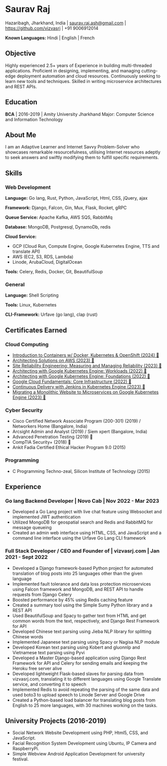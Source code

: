 # Saurav Raj

Hazaribagh, Jharkhand, India | saurav.raj.ash@gmail.com | https://github.com/vizvasrj | +91 9006912014

**Known Languages:** Hindi | English | French

## Objective

Highly experienced 2.5+ years of Experience in building multi-threaded applications. Proficient in designing, implementing, and managing cutting-edge deployment automation and cloud resources. Continuously seeking to learn new tools and techniques. Skilled in writing microservice architectures and REST APIs.

## Education

**BCA** | 2016-2019 | Amity University Jharkhand
Major: Computer Science and Information Technology

## About Me

I am an Adaptive Learner and Internet Savvy Problem-Solver who showcases remarkable resourcefulness, utilising Internet resources adeptly to seek answers and swiftly modifying them to fulfill specific requirements.

## Skills

### Web Development

**Language:** Go lang, Rust, Python, JavaScript, Html, CSS, jQuery, ajax

**Framework:** Django, Falcon, Gin, Mux, Flask, Rocket, gRPC

**Queue Service:** Apache Kafka, AWS SQS, RabbitMq

**Database:** MongoDB, Postgresql, DynamoDb, redis

**Cloud Service:** 
* GCP (Cloud Run, Compute Engine, Google Kubernetes Engine, TTS and translate API)
* AWS (EC2, S3, RDS, Lambda)
* Linode, ArubaCloud, DigitalOcean

**Tools:** Celery, Redis, Docker, Git, BeautifulSoup

### General

**Language:** Shell Scripting

**Tools:** Linux, Kubernetes

**CLI-Framework:** Urfave (go lang), clap (rust)

## Certificates Earned

### Cloud Computing

* [Introduction to Containers w/ Docker, Kubernetes & OpenShift (2024) 🔗](https://www.coursera.org/verify/TLCJ7X8BM6Q9)
* [Architecting Solutions on AWS (2023) 🔗](https://coursera.org/verify/73GAVT3UET7S)
* [Site Reliability Engineering: Measuring and Managing Reliability (2023) 🔗](https://coursera.org/verify/CX9KN9ZS7YBM)
* [Architecting with Google Kubernetes Engine: Workloads (2022) 🔗](https://www.coursera.org/verify/TRHWXSRJWSU4)
* [Architecting with Google Kubernetes Engine: Foundations (2022) 🔗](https://www.coursera.org/verify/ZUD8HMP8DZEF)
* [Google Cloud Fundamentals: Core Infrastructure (2022) 🔗](https://www.coursera.org/verify/4A5RNQ5ZBTW6)
* [Continuous Delivery with Jenkins in Kubernetes Engine (2023) 🔗](https://www.coursera.org/verify/JETZNJPWZSBX)
* [Migrating a Monolithic Website to Microservices on Google Kubernetes Engine (2023) 🔗](https://coursera.org/verify/WH4RK3RWLAVC)

### Cyber Security

* Cisco Certified Network Associate Program (200-301) (2019) / Networkers Home (Bangalore, India)
* Arcsight Admin and Analyst (2019) / Siem xpert (Bangalore, India)
* Advanced Penetration Testing (2019) 🔗
* CompTIA Security+ (2018) 🔗
* Ankit Fadia Certified Ethical Hacker Program 9.0 (2015)

### Programming

* C Programming Techno-zeal, Silicon Institute of Technology (2015)

## Experience

### Go lang Backend Developer | Novo Cab | Nov 2022 - Mar 2023

* Developed a Go Lang project with live chat feature using Websocket and implemented JWT authentication
* Utilized MongoDB for geospatial search and Redis and RabbitMQ for message queueing
* Created an admin web interface using HTML, CSS, and JavaScript and a command line interface using the Urfave Go Lang CLI framework

### Full Stack Developer / CEO and Founder of | vizvasrj.com | Jan 2021 - Sept 2022

* Developed a Django framework-based Python project for automated translation of blog posts into 25 languages other than the given language
* Implemented fault tolerance and data loss protection microservices using Falcon framework and MongoDB, and REST API to handle requests from Django Celery
* Boosted performance by 45% using Redis caching feature
* Created a summary tool using the Simple Sumy Python library and a REST API
* Used BeautifulSoup and Spacy to gather text from HTML and get common words from the text, respectively, and Django Rest Framework for API
* Developed Chinese text parsing using Jieba NLP library for splitting Chinese words
* Implemented Japanese text parsing using Spacy or Nagisa NLP module
* Developed Korean text parsing using Kobert and gluonnlp and Vietnamese text parsing using Pyvi
* Developed a Master Django-based application using Django Rest Framework for API and Celery for sending emails and keeping the Heroku free server alive
* Developed lightweight Flask-based slaves for parsing data from vizvasrj.com, translating it to different languages using Google Translate service, and converting it to speech
* Implemented Redis to avoid repeating the parsing of the same data and used boto3 to upload speech to Linode Server and Google Drive
* Created a Python-based load balancer for translating blog posts from English to 25 more languages, with 30 machines working on the tasks.

## University Projects (2016-2019)

* Social Network Website Development using PHP, Html5, CSS, and JavaScript.
* Facial Recognition System Development using Ubuntu, IP Camera and RaspberryPi.
* Simple Webview Android Application Development for university festival.
